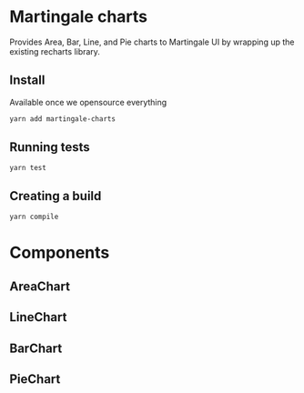 # Martingale charts

Provides Area, Bar, Line, and Pie charts to Martingale UI by wrapping up the existing recharts library.

## Install

Available once we opensource everything

```sh
yarn add martingale-charts
```

## Running tests

```
yarn test
```

## Creating a build

```
yarn compile
```

# Components

## AreaChart

## LineChart

## BarChart

## PieChart
